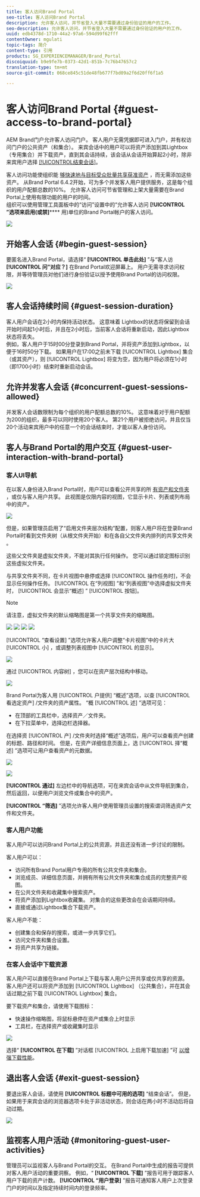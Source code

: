 ```yaml
---
title: 客人访问Brand Portal
seo-title: 客人访问Brand Portal
description: 允许客人访问，并节省登入大量不需要通过身份验证的用户的工作。
seo-description: 允许客人访问，并节省登入大量不需要通过身份验证的用户的工作。
uuid: edb4378d-1710-44a2-97a6-594d99f62fff
contentOwner: mgulati
topic-tags: 简介
content-type: 引用
products: SG_EXPERIENCEMANAGER/Brand_Portal
discoiquuid: b9e9fe7b-0373-42d1-851b-7c76b47657c2
translation-type: tm+mt
source-git-commit: 068ce845c51de48fb677f7bd09a2f6d20ff6f1a5

---
```



# 客人访问Brand Portal {#guest-access-to-brand-portal}

AEM Brand门户允许客人访问门户。 客人用户无需凭据即可进入门户，并有权访问门户的公共资产（和集合）。 来宾会话中的用户可以将资产添加到其Lightbox（专用集合）并下载资产，直到其会话持续，该会话从会话开始算起2小时，除非来宾用户选择 [[!UICONTROL结束会话]](#exit-guest-session)。

客人访问功能使组织能 [够快速地与目标受众批量共享获准资产](../using/brand-portal-sharing-folders.md#how-to-share-folders) ，而无需添加这些资产。 从Brand Portal 6.4.2开始，可为多个并发客人用户提供服务，这是每个组织的用户配额总数的10%。 允许客人访问可节省管理和上架大量需要在Brand Portal上使用有限功能的用户的时间。\
组织可以使用管理工具面板中的“访问”设置中的“允许客人访问 **[!UICONTROL ”选项来启用(或禁]****** 用)单位的Brand Portal帐户的客人访问。

<!--
Comment Type: annotation
Last Modified By: mgulati
Last Modified Date: 2018-08-17T10:42:59.879-0400
Removed the first para: "AEM Assets Brand Portal allows public users to enter the portal anonymously and have restricted access to the allowed public resources as guests. Organization users with guest role need not seek access and authentication from administrators."
-->

![](assets/enable-guest-access.png)

## 开始客人会话 {#begin-guest-session}

要匿名进入Brand Portal，请选择“ **[!UICONTROL 单击此处]** ”与“客人访 **[!UICONTROL 问”对应？]** 在Brand Portal欢迎屏幕上。 用户无需寻求访问权限，并等待管理员对他们进行身份验证以授予使用Brand Portal的访问权限。

![](assets/bp-login-screen.png)

## 客人会话持续时间 {#guest-session-duration}

客人用户会话在2小时内保持活动状态。 这意味着  Lightbox的状态将保留到会话开始时间起1小时后，并且在2小时后，当前客人会话将重新启动，因此Lightbox状态将丢失。\
例如，客人用户于15时00分登录到Brand Portal，并将资产添加到Lightbox，以便于16时50分下载。 如果用户在17:00之前未下载 [!UICONTROL Lightbox] 集合（或其资产），则 [!UICONTROL Lightbox] 将变为空，因为用户将必须在1小时（即1700小时）结束时重新启动会话。

## 允许并发客人会话 {#concurrent-guest-sessions-allowed}

并发客人会话数限制为每个组织的用户配额总数的10%。 这意味着对于用户配额为200的组织，最多可以同时使用20个客人。 第21个用户被拒绝访问，并且仅当20个活动来宾用户中的任意一个的会话结束时，才能以客人身份访问。

## 客人与Brand Portal的用户交互 {#guest-user-interaction-with-brand-portal}

### 客人UI导航

在以客人身份进入Brand Portal时，用户可以查看公开共享的所 [有资产和文件夹](../using/brand-portal-sharing-folders.md#sharefolders) ，或仅与客人用户共享。 此视图是仅限内容的视图，它显示卡片、列表或列布局中的资产。

![](assets/disabled-folder-hierarchy1.png)

但是，如果管理员启用了“启用文件夹层次结构”配置，则客人用户将在登录Brand Portal时看到文件夹树（从根文件夹开始）和在各自父文件夹内排列的共享文件夹 [](../using/brand-portal-general-configuration.md#main-pars-header-1621071021) 。

这些父文件夹是虚拟文件夹，不能对其执行任何操作。 您可以通过锁定图标识别这些虚拟文件夹。

与共享文件夹不同，在卡片视图中悬停或选择 [!UICONTROL 操作任务时]，不会显示任何操作任务。 [!UICONTROL 在“列视图] ”和“列表视图”中选择虚拟文件夹时， [!UICONTROL 会显示“概述] ” [!UICONTROL 按钮]。

>[!NOTE]
>
>请注意，虚拟文件夹的默认缩略图是第一个共享文件夹的缩略图。

![](assets/enabled-hierarchy1.png) ![](assets/hierarchy1-nonadmin.png) ![](assets/hierarchy-nonadmin.png) ![](assets/hierarchy2-nonadmin.png)

[!UICONTROL “查看设置] ”选项允许客人用户调整“卡片视图”中的卡片大 [!UICONTROL 小] ，或调整列表视图中 [!UICONTROL 的显示]。

![](assets/nav-guest-user.png)

通过 [!UICONTROL 内容树] ，您可以在资产层次结构中移动。

![](assets/guest-login-ui.png)

Brand Portal为客人用 [!UICONTROL 户提供] “概述”选项，以查 [!UICONTROL 看选定资产] /文件夹的资产属性。 “概 [!UICONTROL 述] ”选项可见：

* 在顶部的工具栏中，选择资产／文件夹。
* 在下拉菜单中，选择边栏选择器。

在选择资 [!UICONTROL 产] /文件夹时选择“概述”选项后，用户可以查看资产创建的标题、路径和时间。 但是，在资产详细信息页面上，选 [!UICONTROL 择“概述] ”选项可让用户查看资产的元数据。

![](assets/overview-option-1.png)

![](assets/overview-rail-selector-1.png)

**[!UICONTROL 通过]** 左边栏中的导航选项，可在来宾会话中从文件导航到集合，然后返回，以便用户浏览文件或集合中的资产。

**[!UICONTROL “筛选]** ”选项允许客人用户使用管理员设置的搜索谓词筛选资产文件和文件夹。

### 客人用户功能

客人用户可以访问Brand Portal上的公共资源，并且还没有进一步讨论的限制。

客人用户可以：

* 访问所有Brand Portal用户专用的所有公共文件夹和集合。
* 浏览成员、详细信息页面，并拥有所有公共文件夹和集合成员的完整资产视图。
* 在公共文件夹和收藏集中搜索资产。
* 将资产添加到Lightbox收藏集。 对集合的这些更改会在会话期间持续。
* 直接或通过Lightbox集合下载资产。

客人用户不能：

* 创建集合和保存的搜索，或进一步共享它们。
* 访问文件夹和集合设置。
* 将资产共享为链接。

### 在客人会话中下载资源

客人用户可以直接在Brand Portal上下载与客人用户公开共享或仅共享的资源。 客人用户还可以将资产添加到 [!UICONTROL Lightbox] （公共集合），并在其会话过期之前下载 [!UICONTROL Lightbox] 集合。

要下载资产和集合，请使用下载图标：

* 快速操作缩略图，将鼠标悬停在资产或集合上时显示
* 工具栏，在选择资产或收藏集时显示

![](assets/download-on-guest.png)

选择“ **[!UICONTROL 在下载]** ”对话框 [!UICONTROL 上启用下载加速] ”可 [以增强下载性能](../using/accelerated-download.md)。

## 退出客人会话 {#exit-guest-session}

要退出客人会话，请使用 **[!UICONTROL 标题中可用的选项]** “结束会话”。 但是，如果用于来宾会话的浏览器选项卡处于非活动状态，则会话在两小时不活动后将自动过期。

![](assets/end-guest-session.png)

## 监视客人用户活动 {#monitoring-guest-user-activities}

管理员可以监视客人与Brand Portal的交互。 在Brand Portal中生成的报告可提供对客人用户活动的重要洞察。 例如，“ **[!UICONTROL 下载]** ”报告可用于跟踪客人用户下载的资产计数。 **[!UICONTROL “用户登录]** ”报告可通知客人用户上次登录门户的时间以及指定持续时间内的登录频率。
